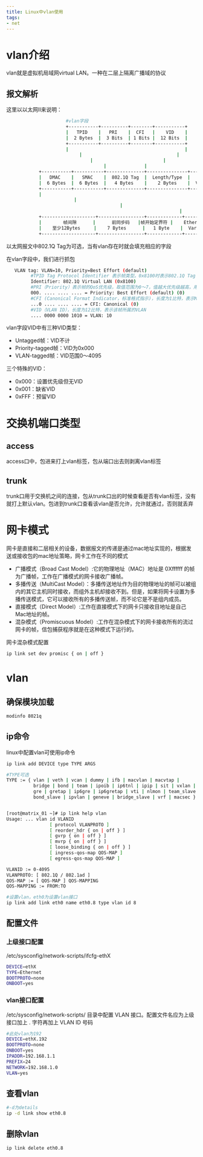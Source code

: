 ```yaml
---
title: Linux中vlan使用
tags:
- net
---
```


# vlan介绍

vlan就是虚拟机局域网virtual LAN。一种在二层上隔离广播域的协议

<!--more-->

## 报文解析

这里以以太网II来说明：

```bash
                      #vlan字段
                      +-----------+----------+--------+-----------+
                      |   TPID    |   PRI    |  CFI   |    VID    |
                      |  2 Bytes  |  3 Bits  | 1 Bits |  12 Bits  |
                      +-----------+----------+--------+-----------+
                      |                                           |
                           |                                   |
                               |                          |
                                    |              |
            +-----------+-----------+--------------+---------------+------+-----------+----------+
            |   DMAC    |   SMAC    |  802.1Q Tag  |  Length/Type  |       Data       |   FCS    |
            |  6 Bytes  |  6 Bytes  |   4 Bytes    |    2 Bytes    |  Variable length | 4 Bytes  |
            +-----------+-----------+--------------+---------------+------+-----------+----------+
            |                                                                                    |
                         |                                                                     |
                                          |                                                 |
                                                                |                      |
            +--------------------+-----------------+-------------+---------------------+
            |        帧间隙      |      前同步码   |帧开始定界符 |    Ethernet Frame   |
            |    至少12Bytes     |    7 Bytes      |   1 Byte    |  Variable length    |
            +--------------------+-----------------+-------------+---------------------+
```

以太网报文中802.1Q Tag为可选，当有vlan存在时就会填充相应的字段

在vlan字段中，我们进行抓包

```bash
   VLAN tag: VLAN=10, Priority=Best Effort (default)
         #TPID Tag Protocol Identifier 表示帧类型。0x8100时表示802.1Q Tag
         Identifier: 802.1Q Virtual LAN (0x8100)
         #PRI（Priority）表示帧的QoS优先级，取值范围为0～7，值越大优先级越高，用于阻塞控制，3位
         000. .... .... .... = Priority: Best Effort (default) (0)
         #CFI (Canonical Format Indicator，标准格式指示)，长度为1比特，表示MAC地址是否是标准格式，0为标准，1位
         ...0 .... .... .... = CFI: Canonical (0)
         #VID（VLAN ID），长度为12比特，表示该帧所属的VLAN
         .... 0000 0000 1010 = VLAN: 10
```

vlan字段VID中有三种VID类型：

- Untagged帧：VID不计
- Priority-tagged帧：VID为0x000
- VLAN-tagged帧：VID范围0～4095

三个特殊的VID：

- 0x000：设置优先级但无VID
- 0x001：缺省VID
- 0xFFF：预留VID

# 交换机端口类型

## access

access口中，包进来打上vlan标签，包从端口出去则剥离vlan标签

## trunk

trunk口用于交换机之间的连接，包从trunk口出的时候查看是否有vlan标签，没有就打上默认vlan。包进到trunk口查看该vlan是否允许，允许就通过，否则就丢弃

# 网卡模式

网卡是直接和二层相关的设备，数据报文的传递是通过mac地址实现的，根据发送或接收包的mac地址策略，网卡工作在不同的模式

- 广播模式（Broad Cast Model）:它的物理地址（MAC）地址是 0Xffffff 的帧为广播帧，工作在广播模式的网卡接收广播帧。
- 多播传送（MultiCast Model）：多播传送地址作为目的物理地址的帧可以被组内的其它主机同时接收，而组外主机却接收不到。但是，如果将网卡设置为多播传送模式，它可以接收所有的多播传送帧，而不论它是不是组内成员。
- 直接模式（Direct Model）:工作在直接模式下的网卡只接收目地址是自己 Mac地址的帧。
- 混杂模式（Promiscuous Model）:工作在混杂模式下的网卡接收所有的流过网卡的帧，信包捕获程序就是在这种模式下运行的。

网卡混杂模式配置

```bash
ip link set dev promisc { on | off }
```

# vlan

## 确保模块加载

```bash
modinfo 8021q
```

## ip命令

linux中配置vlan可使用ip命令

```bash
ip link add DEVICE type TYPE ARGS

#TYPE可选
TYPE := { vlan | veth | vcan | dummy | ifb | macvlan | macvtap |
          bridge | bond | team | ipoib | ip6tnl | ipip | sit | vxlan |
          gre | gretap | ip6gre | ip6gretap | vti | nlmon | team_slave |
          bond_slave | ipvlan | geneve | bridge_slave | vrf | macsec }


[root@matrix_01 ~]# ip link help vlan
Usage: ... vlan id VLANID
                [ protocol VLANPROTO ]
                [ reorder_hdr { on | off } ]
                [ gvrp { on | off } ]
                [ mvrp { on | off } ]
                [ loose_binding { on | off } ]
                [ ingress-qos-map QOS-MAP ]
                [ egress-qos-map QOS-MAP ]

VLANID := 0-4095
VLANPROTO: [ 802.1Q / 802.1ad ]
QOS-MAP := [ QOS-MAP ] QOS-MAPPING
QOS-MAPPING := FROM:TO

#设置vlan，eth0为设置vlan接口
ip link add link eth0 name eth0.8 type vlan id 8
```

## 配置文件

### 上级接口配置

/etc/sysconfig/network-scripts/ifcfg-ethX

```bash
DEVICE=ethX
TYPE=Ethernet
BOOTPROTO=none
ONBOOT=yes
```

### vlan接口配置

/etc/sysconfig/network-scripts/ 目录中配置 VLAN 接口。配置文件名应为上级接口加上 . 字符再加上 VLAN ID 号码

```bash
#此处vlan为192
DEVICE=ethX.192
BOOTPROTO=none
ONBOOT=yes
IPADDR=192.168.1.1
PREFIX=24
NETWORK=192.168.1.0
VLAN=yes
```

## 查看vlan

```bash
#-d为details
ip -d link show eth0.8
```

## 删除vlan

```bash
ip link delete eth0.8
```



